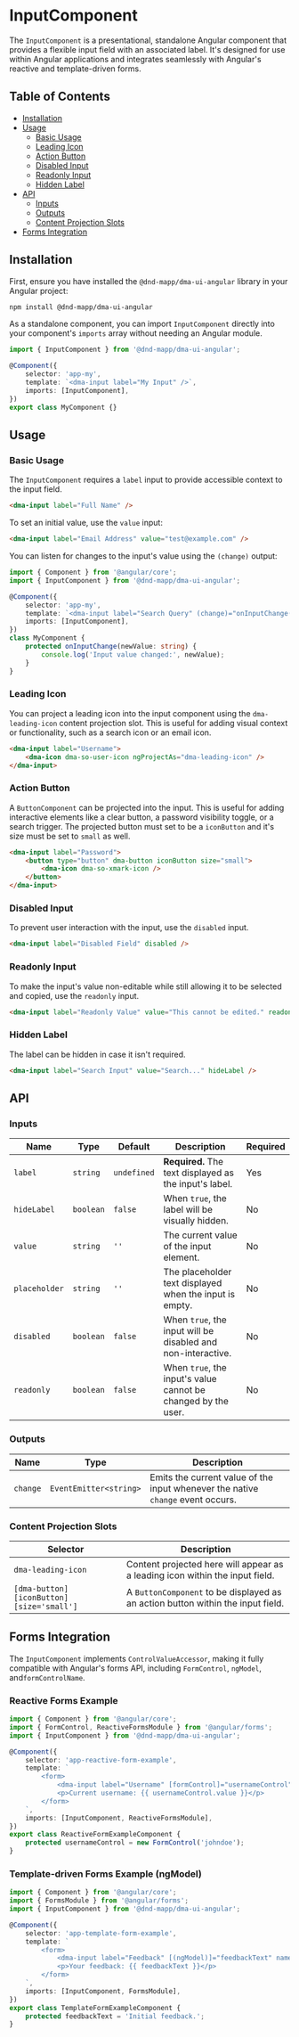 # InputComponent

The `InputComponent` is a presentational, standalone Angular component that provides a flexible input field with an associated label. It's designed for use within Angular applications and integrates seamlessly with Angular's reactive and template-driven forms.

## Table of Contents

- [Installation](#installation)
- [Usage](#usage)
    - [Basic Usage](#basic-usage)
    - [Leading Icon](#leading-icon)
    - [Action Button](#action-button)
    - [Disabled Input](#disabled-input)
    - [Readonly Input](#readonly-input)
    - [Hidden Label](#hidden-label)
- [API](#api)
    - [Inputs](#inputs)
    - [Outputs](#outputs)
    - [Content Projection Slots](#content-projection-slots)
- [Forms Integration](#forms-integration)

## Installation

First, ensure you have installed the `@dnd-mapp/dma-ui-angular` library in your Angular project:

```bash
npm install @dnd-mapp/dma-ui-angular
```

As a standalone component, you can import `InputComponent` directly into your component's `imports` array without needing an Angular module.

```typescript
import { InputComponent } from '@dnd-mapp/dma-ui-angular';

@Component({
    selector: 'app-my',
    template: `<dma-input label="My Input" />`,
    imports: [InputComponent],
})
export class MyComponent {}
```

## Usage

### Basic Usage

The `InputComponent` requires a `label` input to provide accessible context to the input field.

```html
<dma-input label="Full Name" />
```

To set an initial value, use the `value` input:

```html
<dma-input label="Email Address" value="test@example.com" />
```

You can listen for changes to the input's value using the `(change)` output:

```typescript
import { Component } from '@angular/core';
import { InputComponent } from '@dnd-mapp/dma-ui-angular';

@Component({
    selector: 'app-my',
    template: `<dma-input label="Search Query" (change)="onInputChange($event)" />`,
    imports: [InputComponent],
})
class MyComponent {
    protected onInputChange(newValue: string) {
        console.log('Input value changed:', newValue);
    }
}
```

### Leading Icon

You can project a leading icon into the input component using the `dma-leading-icon` content projection slot. This is useful for adding visual context or functionality, such as a search icon or an email icon.

```html
<dma-input label="Username">
    <dma-icon dma-so-user-icon ngProjectAs="dma-leading-icon" />
</dma-input>
```

### Action Button

A `ButtonComponent` can be projected into the input. This is useful for adding interactive elements like a clear button, a password visibility toggle, or a search trigger. The projected button must set to be a `iconButton` and it's size must be set to `small` as well.

```html
<dma-input label="Password">
    <button type="button" dma-button iconButton size="small">
        <dma-icon dma-so-xmark-icon />
    </button>
</dma-input>
```

### Disabled Input

To prevent user interaction with the input, use the `disabled` input.

```html
<dma-input label="Disabled Field" disabled />
```

### Readonly Input

To make the input's value non-editable while still allowing it to be selected and copied, use the `readonly` input.

```html
<dma-input label="Readonly Value" value="This cannot be edited." readonly />
```

### Hidden Label

The label can be hidden in case it isn't required.

```html
<dma-input label="Search Input" value="Search..." hideLabel />
```

## API

### Inputs

| Name          | Type      | Default     | Description                                                   | Required |
|---------------|-----------|-------------|---------------------------------------------------------------|----------|
| `label`       | `string`  | `undefined` | **Required.** The text displayed as the input's label.        | Yes      |
| `hideLabel`   | `boolean` | `false`     | When `true`, the label will be visually hidden.               | No       |
| `value`       | `string`  | `''`        | The current value of the input element.                       | No       |
| `placeholder` | `string`  | `''`        | The placeholder text displayed when the input is empty.       | No       |
| `disabled`    | `boolean` | `false`     | When `true`, the input will be disabled and non-interactive.  | No       |
| `readonly`    | `boolean` | `false`     | When `true`, the input's value cannot be changed by the user. | No       |

### Outputs

| Name      | Type                    | Description                                                                     |
|-----------|-------------------------|---------------------------------------------------------------------------------|
| `change`  | `EventEmitter<string>`  | Emits the current value of the input whenever the native `change` event occurs. |

### Content Projection Slots

| Selector                                 | Description                                                                     |
|------------------------------------------|---------------------------------------------------------------------------------|
| `dma-leading-icon`                       | Content projected here will appear as a leading icon within the input field.    |
| `[dma-button][iconButton][size='small']` | A `ButtonComponent` to be displayed as an action button within the input field. |

## Forms Integration

The `InputComponent` implements `ControlValueAccessor`, making it fully compatible with Angular's forms API, including `FormControl`, `ngModel`, and`formControlName`.

### Reactive Forms Example

```typescript
import { Component } from '@angular/core';
import { FormControl, ReactiveFormsModule } from '@angular/forms';
import { InputComponent } from '@dnd-mapp/dma-ui-angular';

@Component({
    selector: 'app-reactive-form-example',
    template: `
        <form>
            <dma-input label="Username" [formControl]="usernameControl" />
            <p>Current username: {{ usernameControl.value }}</p>
        </form>
    `,
    imports: [InputComponent, ReactiveFormsModule],
})
export class ReactiveFormExampleComponent {
    protected usernameControl = new FormControl('johndoe');
}
```

### Template-driven Forms Example (ngModel)

```typescript
import { Component } from '@angular/core';
import { FormsModule } from '@angular/forms';
import { InputComponent } from '@dnd-mapp/dma-ui-angular';

@Component({
    selector: 'app-template-form-example',
    template: `
        <form>
            <dma-input label="Feedback" [(ngModel)]="feedbackText" name="feedback" />
            <p>Your feedback: {{ feedbackText }}</p>
        </form>
    `,
    imports: [InputComponent, FormsModule],
})
export class TemplateFormExampleComponent {
    protected feedbackText = 'Initial feedback.';
}
```
